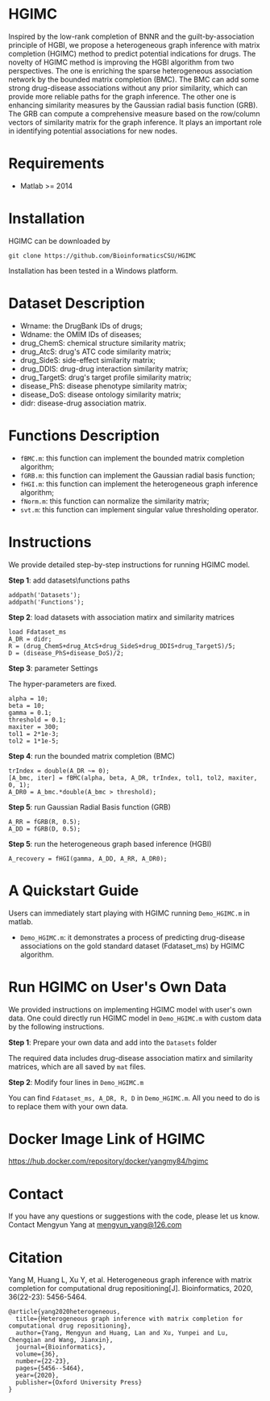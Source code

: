 # HGIMC
Inspired by the low-rank completion of BNNR and the guilt-by-association principle of HGBI, we propose a heterogeneous graph inference with matrix completion (HGIMC) method to predict potential indications for drugs. The novelty of HGIMC method is improving the HGBI algorithm from two perspectives. The one is enriching the sparse heterogeneous association network by the bounded matrix completion (BMC). The BMC can add some strong drug-disease associations without any prior similarity, which can provide more reliable paths for the graph inference. The other one is enhancing similarity measures by the Gaussian radial basis function (GRB). The GRB can compute a comprehensive measure based on the row/column vectors of similarity matrix for the graph inference. It plays an important role in identifying potential associations for new nodes.

# Requirements
* Matlab >= 2014

# Installation
HGIMC can be downloaded by
```
git clone https://github.com/BioinformaticsCSU/HGIMC
```
Installation has been tested in a Windows platform.

# Dataset Description
* Wrname: the DrugBank IDs of drugs;
* Wdname: the OMIM IDs of diseases;
* drug_ChemS: chemical structure similarity matrix;
* drug_AtcS: drug's ATC code similarity matrix;
* drug_SideS: side-effect similarity matrix;
* drug_DDIS: drug-drug interaction similarity matrix;
* drug_TargetS: drug's target profile similarity matrix;
* disease_PhS: disease phenotype similarity matrix;
* disease_DoS: disease ontology similarity matrix;
* didr: disease-drug association matrix.

# Functions Description
* ```fBMC.m```: this function can implement the bounded matrix completion algorithm;
* ```fGRB.m```: this function can implement the Gaussian radial basis function;
* ```fHGI.m```: this function can implement the heterogeneous graph inference algorithm;
* ```fNorm.m```: this function can normalize the similarity matrix;
* ```svt.m```: this function can implement singular value thresholding operator.

# Instructions
We provide detailed step-by-step instructions for running HGIMC model.

**Step 1**: add datasets\functions paths
```
addpath('Datasets');
addpath('Functions');
```
**Step 2**: load datasets with association matirx and similarity matrices
```
load Fdataset_ms
A_DR = didr;
R = (drug_ChemS+drug_AtcS+drug_SideS+drug_DDIS+drug_TargetS)/5;
D = (disease_PhS+disease_DoS)/2;
```
**Step 3**: parameter Settings

The hyper-parameters are fixed.
```
alpha = 10; 
beta = 10; 
gamma = 0.1; 
threshold = 0.1;
maxiter = 300; 
tol1 = 2*1e-3;   
tol2 = 1*1e-5;
```
**Step 4**: run the bounded matrix completion (BMC)
```
trIndex = double(A_DR ~= 0);
[A_bmc, iter] = fBMC(alpha, beta, A_DR, trIndex, tol1, tol2, maxiter, 0, 1);
A_DR0 = A_bmc.*double(A_bmc > threshold);
```
**Step 5**: run Gaussian Radial Basis function (GRB)
```
A_RR = fGRB(R, 0.5);
A_DD = fGRB(D, 0.5);
```
**Step 5**: run the heterogeneous graph based inference (HGBI)
```
A_recovery = fHGI(gamma, A_DD, A_RR, A_DR0);
```

# A Quickstart Guide
Users can immediately start playing with HGIMC running ```Demo_HGIMC.m``` in matlab.
* ```Demo_HGIMC.m```: it demonstrates a process of predicting drug-disease associations on the gold standard dataset (Fdataset_ms) by HGIMC algorithm.

# Run HGIMC on User's Own Data
We provided instructions on implementing HGIMC model with user's own data. One could directly run HGIMC model in ```Demo_HGIMC.m``` with custom data by the following instructions.

**Step 1**: Prepare your own data and add into the ```Datasets``` folder

The required data includes drug-disease association matirx and similarity matrices, which are all saved by ```mat``` files.

**Step 2**: Modify four lines in ```Demo_HGIMC.m```

You can find ```Fdataset_ms, A_DR, R, D``` in ```Demo_HGIMC.m```. All you need to do is to replace them with your own data.

# Docker Image Link of HGIMC

https://hub.docker.com/repository/docker/yangmy84/hgimc

# Contact
If you have any questions or suggestions with the code, please let us know. 
Contact Mengyun Yang at mengyun_yang@126.com

# Citation
Yang M, Huang L, Xu Y, et al. Heterogeneous graph inference with matrix completion for computational drug repositioning[J]. Bioinformatics, 2020, 36(22-23): 5456-5464.
```
@article{yang2020heterogeneous,
  title={Heterogeneous graph inference with matrix completion for computational drug repositioning},
  author={Yang, Mengyun and Huang, Lan and Xu, Yunpei and Lu, Chengqian and Wang, Jianxin},
  journal={Bioinformatics},
  volume={36},
  number={22-23},
  pages={5456--5464},
  year={2020},
  publisher={Oxford University Press}
}
```
